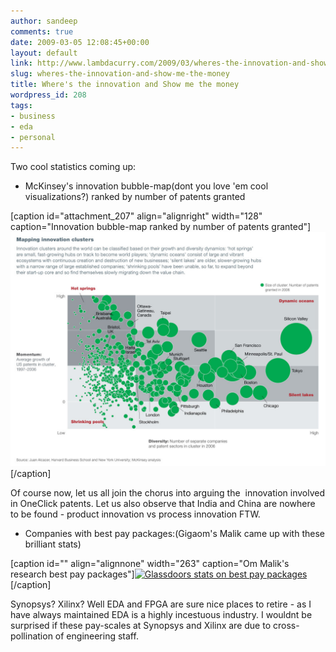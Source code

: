 ```yaml
---
author: sandeep
comments: true
date: 2009-03-05 12:08:45+00:00
layout: default
link: http://www.lambdacurry.com/2009/03/wheres-the-innovation-and-show-me-the-money/
slug: wheres-the-innovation-and-show-me-the-money
title: Where's the innovation and Show me the money
wordpress_id: 208
tags:
- business
- eda
- personal
---
```


Two cool statistics coming up:



	
  * McKinsey's innovation bubble-map(dont you love 'em cool visualizations?) ranked by number of patents granted

[caption id="attachment_207" align="alignright" width="128" caption="Innovation bubble-map ranked by number of patents granted"][![Innovation bubble-map ranked by number of patents granted](/wp-content/uploads/2009/03/mckinsey_innovation.jpg?w=128)](http://whatmatters.mckinseydigital.com/innovation/building-an-innovation-nation)[/caption]

Of course now, let us all join the chorus into arguing the  innovation involved in OneClick patents. Let us also observe that India and China are nowhere to be found - product innovation vs process innovation FTW.



	
  * Companies with best pay packages:(Gigaom's Malik came up with these brilliant stats)

[caption id="" align="alignnone" width="263" caption="Om Malik's research best pay packages"][![Glassdoors stats on best pay packages](http://gigaom.files.wordpress.com/2009/03/engineerspay.png?w=263&h=141)](http://feedproxy.google.com/~r/OmMalik/~3/W5kIbrnJBCU/)[/caption]

Synopsys? Xilinx? Well EDA and FPGA are sure nice places to retire - as I have always maintained EDA is a highly incestuous industry. I wouldnt be surprised if these pay-scales at Synopsys and Xilinx are due to cross-pollination of engineering staff.


